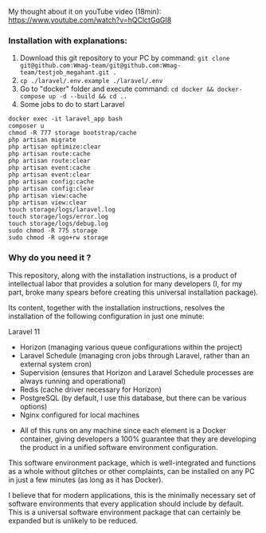 My thought about it on youTube video (18min): https://www.youtube.com/watch?v=hQClctGqGI8

### Installation with explanations:

1. Download this git repository to your PC by command:
`git clone git@github.com:Wmag-team/git@github.com:Wmag-team/testjob_megahant.git .`
2. `cp ./laravel/.env.example ./laravel/.env`
2. Go to "docker" folder and execute command: 
`cd docker && docker-compose up -d --build && cd ..`
3. Some jobs to do to start Laravel
```
docker exec -it laravel_app bash
composer u
chmod -R 777 storage bootstrap/cache
php artisan migrate
php artisan optimize:clear
php artisan route:cache
php artisan route:clear
php artisan event:cache
php artisan event:clear
php artisan config:cache
php artisan config:clear
php artisan view:cache
php artisan view:clear
touch storage/logs/laravel.log
touch storage/logs/error.log
touch storage/logs/debug.log
sudo chmod -R 775 storage
sudo chmod -R ugo+rw storage

```


### Why do you need it ?

This repository, along with the installation instructions, is a product of intellectual labor that provides a solution for many developers (I, for my part, broke many spears before creating this universal installation package).

Its content, together with the installation instructions, resolves the installation of the following configuration in just one minute:

Laravel 11
+ Horizon (managing various queue configurations within the project)
+ Laravel Schedule (managing cron jobs through Laravel, rather than an external system cron)
+ Supervision (ensures that Horizon and Laravel Schedule processes are always running and operational)
+ Redis (cache driver necessary for Horizon)
+ PostgreSQL (by default, I use this database, but there can be various options)
+ Nginx configured for local machines
- All of this runs on any machine since each element is a Docker container, giving developers a 100% guarantee that they are developing the product in a unified software environment configuration.

This software environment package, which is well-integrated and functions as a whole without glitches or other complaints, can be installed on any PC in just a few minutes (as long as it has Docker).

I believe that for modern applications, this is the minimally necessary set of software environments that every application should include by default. This is a universal software environment package that can certainly be expanded but is unlikely to be reduced.
